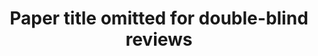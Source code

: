 ---
title: "Paper title omitted for double-blind reviews"
collection: publications
excerpt: 'Huan Wang, Yijun Li, Yuehai Wang, Haoji Hu, Ming-Hsuan Yang. In Under Review, 2019. (This paper is about ultra-resolution universal style transfer enabled by a proposed deep neural network compression method.)'
---